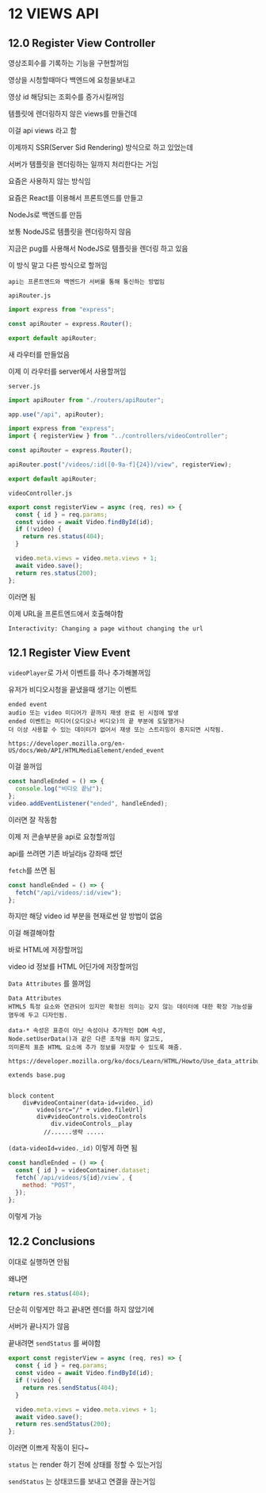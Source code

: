 # 12 VIEWS API

## 12.0 Register View Controller

영상조회수를 기록하는 기능을 구현할꺼임

영상을 시청할때마다 백엔드에 요청을보내고

영상 id 해당되는 조회수를 증가시킬꺼임

템플릿에 렌더링하지 않은 views를 만들건데

이걸 api views 라고 함

이제까지 SSR(Server Sid Rendering) 방식으로 하고 있었는데

서버가 템플릿을 렌더링하는 일까지 처리한다는 거임

요즘은 사용하지 않는 방식임

요즘은 React를 이용해서 프론트엔드를 만들고

NodeJs로 백엔드를 만듬

보통 NodeJS로 템플릿을 렌더링하지 않음

지금은 pug를 사용해서 NodeJS로 템플릿을 렌더링 하고 있음

이 방식 말고 다른 방식으로 할꺼임

    api는 프론트엔드와 백엔드가 서버를 통해 통신하는 방법임

`apiRouter.js`

```js
import express from "express";

const apiRouter = express.Router();

export default apiRouter;
```

새 라우터를 만들었음

이제 이 라우터를 server에서 사용할꺼임

`server.js`

```js
import apiRouter from "./routers/apiRouter";

app.use("/api", apiRouter);
```

```js
import express from "express";
import { registerView } from "../controllers/videoController";

const apiRouter = express.Router();

apiRouter.post("/videos/:id([0-9a-f]{24})/view", registerView);

export default apiRouter;
```

`videoController.js`

```js
export const registerView = async (req, res) => {
  const { id } = req.params;
  const video = await Video.findById(id);
  if (!video) {
    return res.status(404);
  }

  video.meta.views = video.meta.views + 1;
  await video.save();
  return res.status(200);
};
```

이러면 됨

이제 URL을 프론트엔드에서 호출해야함

    Interactivity: Changing a page without changing the url

## 12.1 Register View Event

`videoPlayer`로 가서 이벤트를 하나 추가해볼꺼임

유저가 비디오시청을 끝냈을때 생기는 이벤트

    ended event
    audio 또는 video 미디어가 끝까지 재생 완료 된 시점에 발생
    ended 이벤트는 미디어(오디오나 비디오)의 끝 부분에 도달했거나
    더 이상 사용할 수 있는 데이터가 없어서 재생 또는 스트리밍이 중지되면 시작됨.

    https://developer.mozilla.org/en-US/docs/Web/API/HTMLMediaElement/ended_event

이걸 쓸꺼임

```js
const handleEnded = () => {
  console.log("비디오 끝남");
};
video.addEventListener("ended", handleEnded);
```

이러면 잘 작동함

이제 저 콘솔부분을 api로 요청할꺼임

api를 쓰려면 기존 바닐라js 강좌때 썼던

`fetch`를 쓰면 됨

```js
const handleEnded = () => {
  fetch("/api/videos/:id/view");
};
```

하지만 해당 video id 부분을 현재로썬 알 방법이 없음

이걸 해결해야함

바로 HTML에 저장할꺼임

video id 정보를 HTML 어딘가에 저장할꺼임

`Data Attributes` 를 쓸꺼임

    Data Attributes
    HTML5 특정 요소와 연관되어 있지만 확정된 의미는 갖지 않는 데이터에 대한 확장 가능성을 염두에 두고 디자인됨.

    data-* 속성은 표준이 아닌 속성이나 추가적인 DOM 속성,
    Node.setUserData()과 같은 다른 조작을 하지 않고도,
    의미론적 표준 HTML 요소에 추가 정보를 저장할 수 있도록 해줌.

    https://developer.mozilla.org/ko/docs/Learn/HTML/Howto/Use_data_attributes

```pug
extends base.pug


block content
    div#videoContainer(data-id=video._id)
        video(src="/" + video.fileUrl)
        div#videoControls.videoControls
            div.videoControls__play
          //......생략 .....
```

`(data-videoId=video._id)` 이렇게 하면 됨

```js
const handleEnded = () => {
  const { id } = videoContainer.dataset;
  fetch(`/api/videos/${id}/view`, {
    method: "POST",
  });
};
```

이렇게 가능

## 12.2 Conclusions

이대로 실행하면 안됨

왜냐면

```js
return res.status(404);
```

단순히 이렇게만 하고 끝내면 렌더를 하지 않았기에

서버가 끝나지가 않음

끝내려면 `sendStatus` 를 써야함

```js
export const registerView = async (req, res) => {
  const { id } = req.params;
  const video = await Video.findById(id);
  if (!video) {
    return res.sendStatus(404);
  }

  video.meta.views = video.meta.views + 1;
  await video.save();
  return res.sendStatus(200);
};
```

이러면 이쁘게 작동이 된다~

`status` 는 render 하기 전에 상태를 정할 수 있는거임

`sendStatus` 는 상태코드를 보내고 연결을 끊는거임
